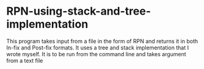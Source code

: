 # RPN-using-stack-and-tree-implementation
This program takes input from a file in the form of RPN and returns it in both In-fix and Post-fix formats.
It uses a tree and stack implementation that I wrote myself.
It is to be run from the command line and takes argument from a text file 
